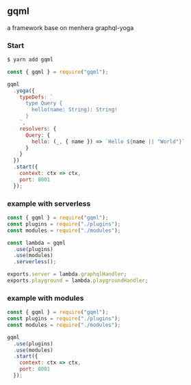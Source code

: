 ## gqml

a framework base on menhera graphql-yoga

### Start

```bash
$ yarn add gqml
```

```js
const { gqml } = require("gqml");

gqml
  .yoga({
    typeDefs: `
      type Query {
        hello(name: String): String!
      }
    `,
    resolvers: {
      Query: {
        hello: (_, { name }) => `Hello ${name || "World"}`
      }
    }
  })
  .start({
    context: ctx => ctx,
    port: 8001
  });
```

### example with serverless

```js
const { gqml } = require("gqml");
const plugins = require("./plugins");
const modules = require("./modules");

const lambda = gqml
  .use(plugins)
  .use(modules)
  .serverless();

exports.server = lambda.graphqlHandler;
exports.playground = lambda.playgroundHandler;
```

### example with modules

```js
const { gqml } = require("gqml");
const plugins = require("./plugins");
const modules = require("./modules");

gqml
  .use(plugins)
  .use(modules)
  .start({
    context: ctx => ctx,
    port: 8001
  });
```
